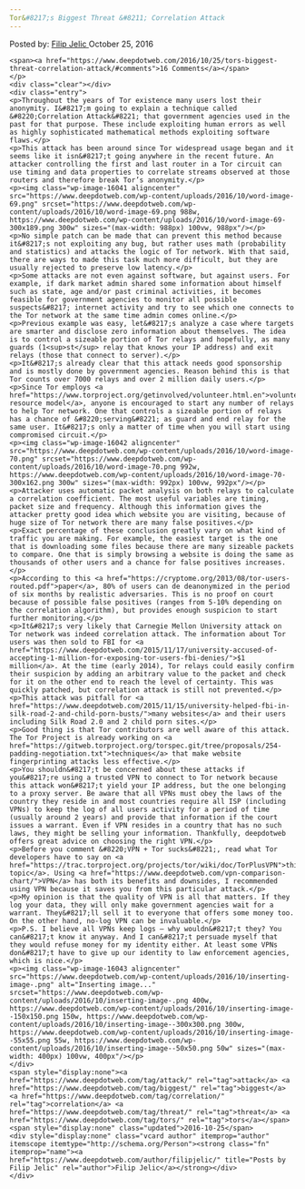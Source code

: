 ```yaml
---
Tor&#8217;s Biggest Threat &#8211; Correlation Attack
---
```

<article class="post-listing post-16040 post type-post status-publish format-standard has-post-thumbnail hentry category-deepdot-news tag-attack tag-biggest tag-correlation tag-threat tag-tors">
    <div class="post-inner">
    <p class="post-meta">
    <span>Posted by: <a href="https://www.deepdotweb.com/author/filipjelic/" title="">Filip Jelic </a></span>
    <span>October 25, 2016</span>
    
    <span><a href="https://www.deepdotweb.com/2016/10/25/tors-biggest-threat-correlation-attack/#comments">16 Comments</a></span>
    </p>
    <div class="clear"></div>
    <div class="entry">
    <p>Throughout the years of Tor existence many users lost their anonymity. I&#8217;m going to explain a technique called &#8220;Correlation Attack&#8221; that government agencies used in the past for that purpose. These include exploiting human errors as well as highly sophisticated mathematical methods exploiting software flaws.</p>
    <p>This attack has been around since Tor widespread usage began and it seems like it isn&#8217;t going anywhere in the recent future. An attacker controlling the first and last router in a Tor circuit can use timing and data properties to correlate streams observed at those routers and therefore break Tor’s anonymity.</p>
    <p><img class="wp-image-16041 aligncenter" src="https://www.deepdotweb.com/wp-content/uploads/2016/10/word-image-69.png" srcset="https://www.deepdotweb.com/wp-content/uploads/2016/10/word-image-69.png 988w, https://www.deepdotweb.com/wp-content/uploads/2016/10/word-image-69-300x189.png 300w" sizes="(max-width: 988px) 100vw, 988px"/></p>
    <p>No simple patch can be made that can prevent this method because it&#8217;s not exploiting any bug, but rather uses math (probability and statistics) and attacks the logic of Tor network. With that said, there are ways to made this task much more difficult, but they are usually rejected to preserve low latency.</p>
    <p>Some attacks are not even against software, but against users. For example, if dark market admin shared some information about himself such as state, age and/or past criminal activities, it becomes feasible for government agencies to monitor all possible suspects&#8217; internet activity and try to see which one connects to the Tor network at the same time admin comes online.</p>
    <p>Previous example was easy, let&#8217;s analyze a case where targets are smarter and disclose zero information about themselves. The idea is to control a sizeable portion of Tor relays and hopefully, as many guards (1<sup>st</sup> relay that knows your IP address) and exit relays (those that connect to server).</p>
    <p>It&#8217;s already clear that this attack needs good sponsorship and is mostly done by government agencies. Reason behind this is that Tor counts over 7000 relays and over 2 million daily users.</p>
    <p>Since Tor employs <a href="https://www.torproject.org/getinvolved/volunteer.html.en">volunteer resource model</a>, anyone is encouraged to start any number of relays to help Tor network. One that controls a sizeable portion of relays has a chance of &#8220;serving&#8221; as guard and end relay for the same user. It&#8217;s only a matter of time when you will start using compromised circuit.</p>
    <p><img class="wp-image-16042 aligncenter" src="https://www.deepdotweb.com/wp-content/uploads/2016/10/word-image-70.png" srcset="https://www.deepdotweb.com/wp-content/uploads/2016/10/word-image-70.png 992w, https://www.deepdotweb.com/wp-content/uploads/2016/10/word-image-70-300x162.png 300w" sizes="(max-width: 992px) 100vw, 992px"/></p>
    <p>Attacker uses automatic packet analysis on both relays to calculate a correlation coefficient. The most useful variables are timing, packet size and frequency. Although this information gives the attacker pretty good idea which website you are visiting, because of huge size of Tor network there are many false positives.</p>
    <p>Exact percentage of these conclusion greatly vary on what kind of traffic you are making. For example, the easiest target is the one that is downloading some files because there are many sizeable packets to compare. One that is simply browsing a website is doing the same as thousands of other users and a chance for false positives increases.</p>
    <p>According to this <a href="https://cryptome.org/2013/08/tor-users-routed.pdf">paper</a>, 80% of users can de deanonymized in the period of six months by realistic adversaries. This is no proof on court because of possible false positives (ranges from 5-10% depending on the correlation algorithm), but provides enough suspicion to start further monitoring.</p>
    <p>It&#8217;s very likely that Carnegie Mellon University attack on Tor network was indeed correlation attack. The information about Tor users was then sold to FBI for <a href="https://www.deepdotweb.com/2015/11/17/university-accused-of-accepting-1-million-for-exposing-tor-users-fbi-denies/">$1 million</a>. At the time (early 2014), Tor relays could easily confirm their suspicion by adding an arbitrary value to the packet and check for it on the other end to reach the level of certainty. This was quickly patched, but correlation attack is still not prevented.</p>
    <p>This attack was pitfall for <a href="https://www.deepdotweb.com/2015/11/15/university-helped-fbi-in-silk-road-2-and-child-porn-busts/">many websites</a> and their users including Silk Road 2.0 and 2 child porn sites.</p>
    <p>Good thing is that Tor contributors are well aware of this attack. The Tor Project is already working on <a href="https://gitweb.torproject.org/torspec.git/tree/proposals/254-padding-negotiation.txt">techniques</a> that make website fingerprinting attacks less effective.</p>
    <p>You shouldn&#8217;t be concerned about these attacks if you&#8217;re using a trusted VPN to connect to Tor network because this attack won&#8217;t yield your IP address, but the one belonging to a proxy server. Be aware that all VPNs must obey the laws of the country they reside in and most countries require all ISP (including VPNs) to keep the log of all users activity for a period of time (usually around 2 years) and provide that information if the court issues a warrant. Even if VPN resides in a country that has no such laws, they might be selling your information. Thankfully, deepdotweb offers great advice on choosing the right VPN.</p>
    <p>Before you comment &#8220;VPN + Tor sucks&#8221;, read what Tor developers have to say on <a href="https://trac.torproject.org/projects/tor/wiki/doc/TorPlusVPN">this topic</a>. Using <a href="https://www.deepdotweb.com/vpn-comparison-chart/">VPN</a> has both its benefits and downsides, I recommended using VPN because it saves you from this particular attack.</p>
    <p>My opinion is that the quality of VPN is all that matters. If they log your data, they will only make government agencies wait for a warrant. They&#8217;ll sell it to everyone that offers some money too. On the other hand, no-log VPN can be invaluable.</p>
    <p>P.S. I believe all VPNs keep logs – why wouldn&#8217;t they? You can&#8217;t know it anyway. And I can&#8217;t persuade myself that they would refuse money for my identity either. At least some VPNs don&#8217;t have to give up our identity to law enforcement agencies, which is nice.</p>
    <p><img class="wp-image-16043 aligncenter" src="https://www.deepdotweb.com/wp-content/uploads/2016/10/inserting-image-.png" alt="Inserting image..." srcset="https://www.deepdotweb.com/wp-content/uploads/2016/10/inserting-image-.png 400w, https://www.deepdotweb.com/wp-content/uploads/2016/10/inserting-image--150x150.png 150w, https://www.deepdotweb.com/wp-content/uploads/2016/10/inserting-image--300x300.png 300w, https://www.deepdotweb.com/wp-content/uploads/2016/10/inserting-image--55x55.png 55w, https://www.deepdotweb.com/wp-content/uploads/2016/10/inserting-image--50x50.png 50w" sizes="(max-width: 400px) 100vw, 400px"/></p>
    </div>
    <span style="display:none"><a href="https://www.deepdotweb.com/tag/attack/" rel="tag">attack</a> <a href="https://www.deepdotweb.com/tag/biggest/" rel="tag">biggest</a> <a href="https://www.deepdotweb.com/tag/correlation/" rel="tag">correlation</a> <a href="https://www.deepdotweb.com/tag/threat/" rel="tag">threat</a> <a href="https://www.deepdotweb.com/tag/tors/" rel="tag">tors</a></span> <span style="display:none" class="updated">2016-10-25</span>
    <div style="display:none" class="vcard author" itemprop="author" itemscope itemtype="http://schema.org/Person"><strong class="fn" itemprop="name"><a href="https://www.deepdotweb.com/author/filipjelic/" title="Posts by Filip Jelic" rel="author">Filip Jelic</a></strong></div>
    </div>
</article>

